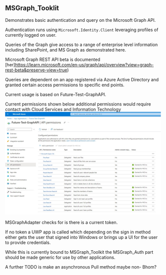 ## MSGraph_Tooklit

Demonstrates basic authentication and query on the Microsoft Graph API.

Authentication runs using ``Microsoft.Identity.Client`` leveraging profiles of currently logged on user.

Queries of the Graph give access to a range of enterprise level information including SharePoint, and MS Graph as demonstrated here.

Microsoft Graph REST API beta is documented [her]https://learn.microsoft.com/en-us/graph/api/overview?view=graph-rest-beta&preserve-view=true)

Queries are dependent on an app registered via Azure Active Directory and granted certain access permissions to specific end points. 

Current usage is based on Future-Test-GraphAPI. 

Current permissions shown below additional permissions would require contact with Cloud Services and Information Technology
![permission](permissions.JPG)

MSGraphAdapter checks for is there is a current token.

If no token a UWP app is called which depending on the sign in method either gets the user that signed into Windows or brings up a UI for the user to provide credentials.

While this is currently bound to MSGraph_Toolkit the MSGraph_Auth part should be made generic for use by other applications.

A further TODO is make an asynchronous Pull method maybe non- Bhom?
